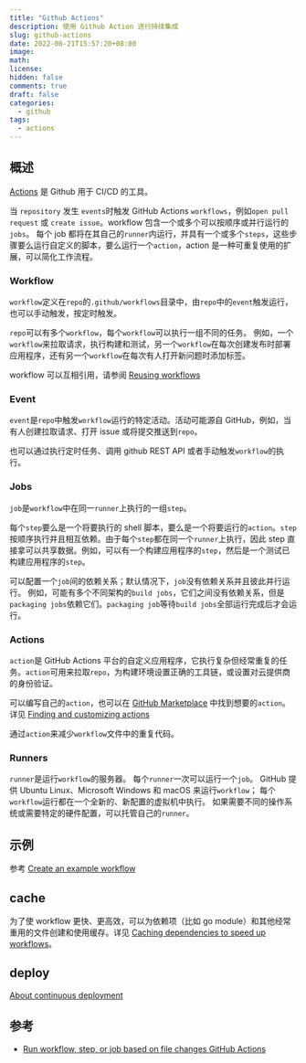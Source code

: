 ```yaml
---
title: "Github Actions"
description: 使用 Github Action 进行持续集成
slug: github-actions
date: 2022-06-21T15:57:20+08:00
image:
math:
license:
hidden: false
comments: true
draft: false
categories:
  - github
tags:
  - actions
---
```


## 概述

[Actions](https://docs.github.com/en/actions) 是 Github 用于 CI/CD 的工具。

当 `repository` 发生 `events`时触发 GitHub Actions `workflows`，例如`open pull request` 或 `create issue`。workflow 包含一个或多个可以按顺序或并行运行的`jobs`。 每个 job 都将在其自己的`runner`内运行，并具有一个或多个`steps`，这些步骤要么运行自定义的脚本，要么运行一个`action`，action 是一种可重复使用的扩展，可以简化工作流程。

### Workflow

`workflow`定义在`repo`的`.github/workflows`目录中，由`repo`中的`event`触发运行，也可以手动触发，按定时触发。

`repo`可以有多个`workflow`，每个`workflow`可以执行一组不同的任务。 例如，一个`workflow`来拉取请求，执行构建和测试，另一个`workflow`在每次创建发布时部署应用程序，还有另一个`workflow`在每次有人打开新问题时添加标签。

workflow 可以互相引用，请参阅 [Reusing workflows](https://docs.github.com/en/actions/learn-github-actions/reusing-workflows)

### Event

`event`是`repo`中触发`workflow`运行的特定活动。活动可能源自 GitHub，例如，当有人创建拉取请求、打开 issue 或将提交推送到`repo`。

也可以通过执行定时任务、调用 github REST API 或者手动触发`workflow`的执行。

### Jobs

`job`是`workflow`中在同一`runner`上执行的一组`step`。

每个`step`要么是一个将要执行的 shell 脚本，要么是一个将要运行的`action`。`step`按顺序执行并且相互依赖。由于每个`step`都在同一个`runner`上执行，因此 step 直接拿可以共享数据。例如，可以有一个构建应用程序的`step`，然后是一个测试已构建应用程序的`step`。

可以配置一个`job`间的依赖关系；默认情况下，`job`没有依赖关系并且彼此并行运行。 例如，可能有多个不同架构的`build jobs`，它们之间没有依赖关系，但是`packaging jobs`依赖它们。`packaging job`等待`build jobs`全部运行完成后才会运行。

### Actions

`action`是 GitHub Actions 平台的自定义应用程序，它执行复杂但经常重复的任务。`action`可用来拉取`repo`，为构建环境设置正确的工具链，或设置对云提供商的身份验证。

可以编写自己的`action`，也可以在 [GitHub Marketplace](https://github.com/marketplace?type=actions) 中找到想要的`action`。详见 [Finding and customizing actions](https://docs.github.com/en/actions/learn-github-actions/finding-and-customizing-actions)

通过`action`来减少`workflow`文件中的重复代码。

### Runners

`runner`是运行`workflow`的服务器。 每个`runner`一次可以运行一个`job`。 GitHub 提供 Ubuntu Linux、Microsoft Windows 和 macOS 来运行`workflow`； 每个`workflow`运行都在一个全新的、新配置的虚拟机中执行。 如果需要不同的操作系统或需要特定的硬件配置，可以托管自己的`runner`。

## 示例

参考 [Create an example workflow](https://docs.github.com/en/actions/learn-github-actions/understanding-github-actions#create-an-example-workflow)

## cache

为了使 workflow 更快、更高效，可以为依赖项（比如 go module）和其他经常重用的文件创建和使用缓存。详见 [Caching dependencies to speed up workflows](https://docs.github.com/en/actions/using-workflows/caching-dependencies-to-speed-up-workflows)。

## deploy

[About continuous deployment](https://docs.github.com/en/actions/deployment/about-deployments/about-continuous-deployment)

## 参考

- [Run workflow, step, or job based on file changes GitHub Actions](https://how.wtf/run-workflow-step-or-job-based-on-file-changes-github-actions.html)
